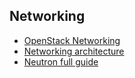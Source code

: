 ## Networking

  * [OpenStack Networking](https://docs.openstack.org/neutron/latest/admin/intro-os-networking.html)
  * [Networking architecture](https://docs.openstack.org/security-guide/networking/architecture.html)
  * [Neutron full guide](https://docs.openstack.org/neutron/latest/admin/)
